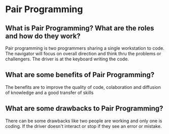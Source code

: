 # Pair Programming 

## What is Pair Programming? What are the roles and how do they work?

Pair programming is two programmers sharing a single workstation to code. The navigator will focus on overall direction and think thru the problems or challengers. The driver is at the keyboard writing the code.


## What are some benefits of Pair Programming?

The benefits are to improve the quality of code, colaboration and diffusion of knowledge and a good transfer of skills

## What are some drawbacks to Pair Programming?

There can be some drawbacks like two people are working and only one is coding. If the driver doesn't interact or stop if they see an error or mistake.